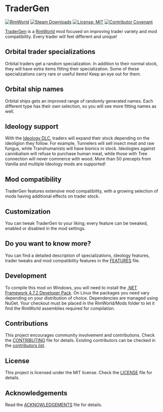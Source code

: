 # TraderGen

[![RimWorld](https://img.shields.io/badge/RimWorld-1.5-informational)](https://rimworldgame.com/) [![Steam Downloads](https://img.shields.io/steam/downloads/2804121197)](https://steamcommunity.com/sharedfiles/filedetails/?id=2804121197) [![License: MIT](https://img.shields.io/badge/License-MIT-yellow.svg)](https://opensource.org/licenses/MIT) [![Contributor Covenant](https://img.shields.io/badge/Contributor%20Covenant-2.1-4baaaa.svg)](CODE_OF_CONDUCT.md)

[TraderGen](https://steamcommunity.com/sharedfiles/filedetails/?id=2804121197) is a [RimWorld](https://rimworldgame.com/) mod focused on improving trader variety and mod compatibility. Every trader will feel different and unique!

## Orbital trader specializations

Orbital traders get a random specialization. In addition to their normal stock, they will have extra items fitting their specialization. Some of these specializations carry rare or useful items! Keep an eye out for them.

## Orbital ship names

Orbital ships gets an improved range of randomly generated names. Each different type has their own selection, so you will see more fitting names as well.

## Ideology support

With the [Ideology DLC](https://rimworldgame.com/ideology/), traders will expand their stock depending on the ideoligion they follow. For example, Tunnelers will sell insect meat and raw fungus, while Transhumanists will have bionics in stock. Ideologies against cannibalism will refuse to purchase human meat, while those with Tree connection will never commerce with wood. More than 50 precepts from Vanilla and multiple Ideology mods are supported!

## Mod compatibility

TraderGen features extensive mod compatibility, with a growing selection of mods having additional effects on trader stock.

## Customization

You can tweak TraderGen to your liking; every feature can be tweaked, enabled or disabled in the mod settings.

## Do you want to know more?

You can find a detailed description of specializations, ideology features, trader tweaks and mod compatibility features in the [FEATURES](FEATURES.md) file.

Development
---

To compile this mod on Windows, you will need to install the [.NET Framework 4.7.2 Developer Pack](https://dotnet.microsoft.com/en-us/download/dotnet-framework/net472). On Linux the packages you need vary depending on your distribution of choice. Dependencies are managed using NuGet. Your checkout must be placed in the RimWorld/Mods folder to let it find the RimWorld assemblies required for compilation.

Contributions
---

This project encourages community involvement and contributions. Check the [CONTRIBUTING](CONTRIBUTING.md) file for details. Existing contributors can be checked in the [contributors list](https://github.com/joseasoler/tradergen/graphs/contributors).

License
---

This project is licensed under the MIT license. Check the [LICENSE](LICENSE) file for details.

Acknowledgements
---

Read the [ACKNOWLEDGEMENTS](ACKNOWLEDGEMENTS.md) file for details.

